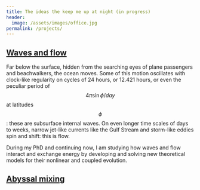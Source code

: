 ```yaml
---
title: The ideas the keep me up at night (in progress)
header:
  image: /assets/images/office.jpg
permalink: /projects/
---
```


## [Waves and flow][]

Far below the surface, hidden from the searching eyes of plane passengers and beachwalkers, 
the ocean moves. Some of this motion oscillates with clock-like regularity on cycles of 24 hours, 
or 12.421 hours, or even the peculiar period of $$4 \pi \sin \phi / day$$ at latitudes $$\phi$$: 
these are subsurface internal waves. On even longer time scales of days to weeks, 
narrow jet-like currents like the Gulf Stream and storm-like eddies spin and shift: this is flow. 


During my PhD and continuing now, I am studying how waves and flow interact and exchange energy 
by developing and solving new theoretical models for their nonlinear and coupled evolution.

## [Abyssal mixing][]

[Waves and flow]: https://glwagner.github.io/projects/wavesAndFlow
[Abyssal mixing]: https://glwagner.github.io/projects/abyssalMixing
